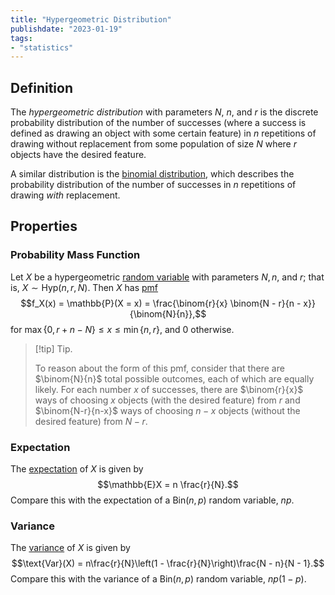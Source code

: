```yaml
---
title: "Hypergeometric Distribution"
publishdate: "2023-01-19"
tags:
- "statistics"
---
```


## Definition
The *hypergeometric distribution* with parameters $N$, $n$, and $r$ is the discrete probability distribution of the number of successes (where a success is defined as drawing an object with some certain feature) in $n$ repetitions of drawing without replacement from some population of size $N$ where $r$ objects have the desired feature.

A similar distribution is the [binomial distribution](statistics/binomial-distribution.md), which describes the probability distribution of the number of successes in $n$ repetitions of drawing *with* replacement.

## Properties
### Probability Mass Function
Let $X$ be a hypergeometric [random variable](statistics/random-variable.md) with parameters $N, n$, and $r$; that is, $X \sim \text{Hyp}(n, r, N)$. Then $X$ has [pmf](statistics/probability-mass-function.md)
$$f_X(x) = \mathbb{P}(X = x) = \frac{\binom{r}{x} \binom{N - r}{n - x}}{\binom{N}{n}},$$
for $\max \lbrace 0, r + n - N \rbrace \leq x \leq \min \lbrace n, r \rbrace$, and $0$ otherwise.

> [!tip] Tip.
> 
> To reason about the form of this pmf, consider that there are $\binom{N}{n}$ total possible outcomes, each of which are equally likely. For each number $x$ of successes, there are $\binom{r}{x}$ ways of choosing $x$ objects (with the desired feature) from $r$ and $\binom{N-r}{n-x}$ ways of choosing $n - x$ objects (without the desired feature) from $N - r$.

### Expectation
The [expectation](statistics/expectation.md) of $X$ is given by
$$\mathbb{E}X = n \frac{r}{N}.$$
Compare this with the expectation of a $\text{Bin}(n, p)$ random variable, $np$.

### Variance
The [variance](statistics/variance.md) of $X$ is given by
$$\text{Var}(X) = n\frac{r}{N}\left(1 - \frac{r}{N}\right)\frac{N - n}{N - 1}.$$
Compare this with the variance of a $\text{Bin}(n, p)$ random variable, $np(1 - p)$.

